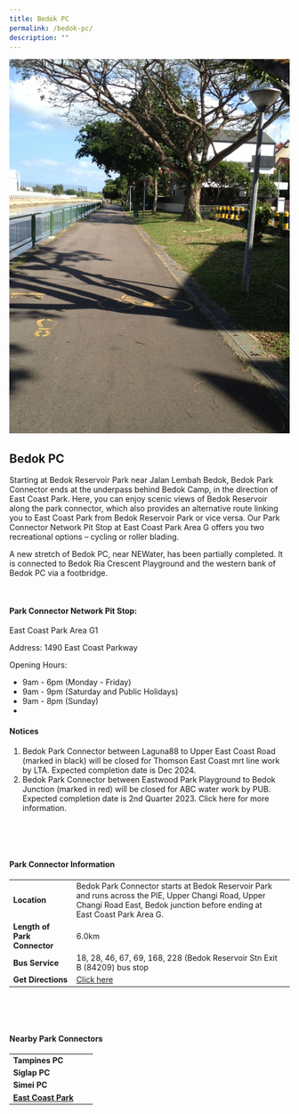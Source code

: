 ```yaml
---
title: Bedok PC
permalink: /bedok-pc/
description: ""
---
```

![](/images/bedok%20pc.JPG)

## Bedok PC

Starting at Bedok Reservoir Park near Jalan Lembah Bedok, Bedok Park Connector ends at the underpass behind Bedok Camp, in the direction of East Coast Park. Here, you can enjoy scenic views of Bedok Reservoir along the park connector, which also provides an alternative route linking you to East Coast Park from Bedok Reservoir Park or vice versa. Our Park Connector Network Pit Stop at East Coast Park Area G offers you two recreational options – cycling or roller blading.

A new stretch of Bedok PC, near NEWater, has been partially completed. It is connected to Bedok Ria Crescent Playground and the western bank of Bedok PC via a footbridge.

<br>

#### Park Connector Network Pit Stop:

East Coast Park Area G1

Address: 1490 East Coast Parkway

Opening Hours:

*   9am - 6pm (Monday - Friday)
*   9am - 9pm (Saturday and Public Holidays)
*   9am - 8pm (Sunday)
*  

#### Notices
1. Bedok Park Connector between Laguna88 to Upper East Coast Road (marked in black) will be closed for Thomson East Coast mrt line work by LTA. Expected completion date is Dec 2024.
2. Bedok Park Connector between Eastwood Park Playground to Bedok Junction (marked in red) will be closed for ABC water work by PUB. Expected completion date is 2nd Quarter 2023. Click here for more information.
<br>
<br>
<br>

#### Park Connector Information
|  |  |  |
| -------- | -------- | -------- |
| **Location** | Bedok Park Connector starts at Bedok Reservoir Park and runs across the PIE, Upper Changi Road, Upper Changi Road East, Bedok junction before ending at East Coast Park Area G. |  |
| **Length of Park Connector** | 6.0km  |  |
| **Bus Service** |18, 28, 46, 67, 69, 168, 228 (Bedok Reservoir Stn Exit B (84209) bus stop | |
| **Get Directions** | [Click here](https://www.onemap.gov.sg/main/v2/?lat=1.3366333762586249&amp;lng=103.93338619156945)| |

<br>
<br>
<br>	

#### Nearby Park Connectors
|   |  |  |
| -------- | -------- | -------- |
| **Tampines PC** | | |
| **Siglap PC** | | |
| **Simei PC** | | |
| **[East Coast Park](www.nparks.gov.sg/gardens-parks-and-nature/parks-and-nature-reserves/east-coast-park)** | | |